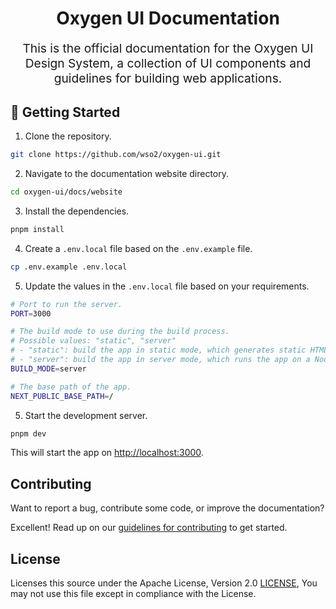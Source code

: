 <p align="center" style="color: #343a40">
  <h1 align="center">Oxygen UI Documentation</h1>
</p>
<p align="center" style="font-size: 1.2rem;">This is the official documentation for the Oxygen UI Design System, a collection of UI components and guidelines for building web applications.</p>

## 🚀 Getting Started

1. Clone the repository.

```bash
git clone https://github.com/wso2/oxygen-ui.git
```

2. Navigate to the documentation website directory.

```bash
cd oxygen-ui/docs/website
```

3. Install the dependencies.

```bash
pnpm install
```

4. Create a `.env.local` file based on the `.env.example` file.

```bash
cp .env.example .env.local
```

5. Update the values in the `.env.local` file based on your requirements.

```bash
# Port to run the server.
PORT=3000

# The build mode to use during the build process.
# Possible values: "static", "server"
# - "static": build the app in static mode, which generates static HTML files that can be served from a static file server.
# - "server": build the app in server mode, which runs the app on a Node.js server that can dynamically generate HTML on the server.
BUILD_MODE=server

# The base path of the app.
NEXT_PUBLIC_BASE_PATH=/
```

5. Start the development server.

```bash
pnpm dev
```

This will start the app on [http://localhost:3000](http://localhost:3000).

## Contributing

Want to report a bug, contribute some code, or improve the documentation?

Excellent! Read up on our [guidelines for contributing](../../CONTRIBUTING.md) to get started.

## License

Licenses this source under the Apache License, Version 2.0 [LICENSE](../../LICENSE), You may not use this file except in compliance with the License.
